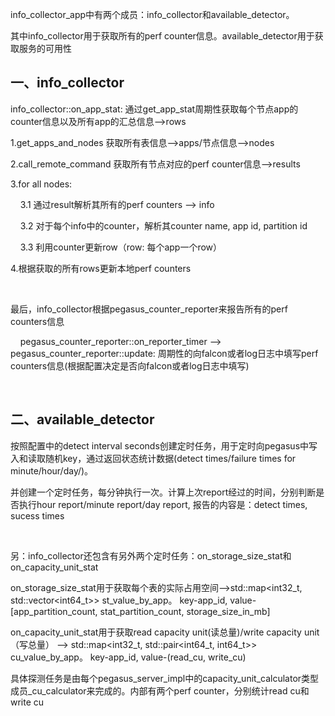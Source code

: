 <p>info_collector_app中有两个成员：info_collector和available_detector。</p>
<p>其中info_collector用于获取所有的perf counter信息。available_detector用于获取服务的可用性</p>
<h2><strong><strong>一、info_collector</strong></strong></h2>
<p>info_collector::on_app_stat: 通过get_app_stat周期性获取每个节点app的counter信息以及所有app的汇总信息--&gt;rows</p>
<p>1.get_apps_and_nodes 获取所有表信息--&gt;apps/节点信息--&gt;nodes</p>
<p>2.call_remote_command 获取所有节点对应的perf counter信息--&gt;results</p>
<p>3.for all nodes:</p>
<p>&nbsp;&nbsp;&nbsp;&nbsp;3.1 通过result解析其所有的perf counters --&gt; info</p>
<p>&nbsp;&nbsp;&nbsp;&nbsp;3.2 对于每个info中的counter，解析其counter name, app id, partition id</p>
<p>&nbsp;&nbsp;&nbsp;&nbsp;3.3 利用counter更新row（row: 每个app一个row）</p>
<p>4.根据获取的所有rows更新本地perf counters</p>
<p>&nbsp;</p>
<p>最后，info_collector根据pegasus_counter_reporter来报告所有的perf counters信息</p>
<p>&nbsp;&nbsp;&nbsp;&nbsp;pegasus_counter_reporter::on_reporter_timer --&gt; pegasus_counter_reporter::update: 周期性的向falcon或者log日志中填写perf counters信息(根据配置决定是否向falcon或者log日志中填写)</p>
<p>&nbsp;</p>
<h2><strong><strong>二、available_detector</strong></strong></h2>
<p>按照配置中的detect interval seconds创建定时任务，用于定时向pegasus中写入和读取随机key，通过返回状态统计数据(detect times/failure times for minute/hour/day/)。</p>
<p>并创建一个定时任务，每分钟执行一次。计算上次report经过的时间，分别判断是否执行hour report/minute report/day report, 报告的内容是：detect times, sucess times</p>
<p>&nbsp;</p>
<p>另：info_collector还包含有另外两个定时任务：on_storage_size_stat和on_capacity_unit_stat</p>
<p>on_storage_size_stat用于获取每个表的实际占用空间--&gt;std::map&lt;int32_t, std::vector&lt;int64_t&gt;&gt; st_value_by_app。 key-app_id, value-[app_partition_count, stat_partition_count, storage_size_in_mb]</p>
<p>on_capacity_unit_stat用于获取read capacity unit(读总量)/write capacity unit（写总量） --&gt; std::map&lt;int32_t, std::pair&lt;int64_t, int64_t&gt;&gt; cu_value_by_app。 key-app_id, value-(read_cu, write_cu)</p>
<p>具体探测任务是由每个pegasus_server_impl中的capacity_unit_calculator类型成员_cu_calculator来完成的。内部有两个perf counter，分别统计read cu和write cu</p>
<p>&nbsp;</p>
